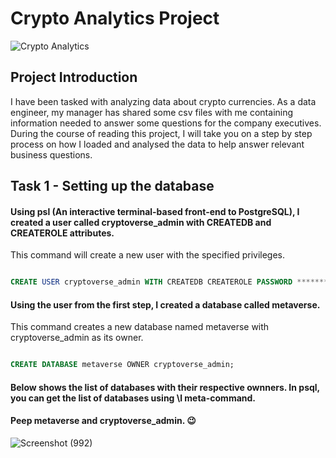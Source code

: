 # Crypto Analytics Project



![Crypto Analytics](https://images.pexels.com/photos/8370752/pexels-photo-8370752.jpeg?auto=compress&cs=tinysrgb&w=1260&h=750&dpr=1)



## Project Introduction

I have been tasked with analyzing data about crypto currencies. As a data engineer, my manager has shared some csv files with me containing information needed to answer some questions for the company executives. During the course of reading this project, I will take you on a step by step process on how I loaded and analysed the data to help answer relevant business questions.



## Task 1 - Setting up the database

#### Using psl (An interactive terminal-based front-end to PostgreSQL), I created a user called cryptoverse_admin with CREATEDB and CREATEROLE attributes.


This command will create a new user with the specified privileges.

```sql

CREATE USER cryptoverse_admin WITH CREATEDB CREATEROLE PASSWORD **********;

```



#### Using the user from the first step, I created a database called metaverse.


This command creates a new database named metaverse with cryptoverse_admin as its owner.

```sql

CREATE DATABASE metaverse OWNER cryptoverse_admin;

```

#### Below shows the list of databases with their respective ownners. In psql, you can get the list of databases using \l meta-command. 

#### Peep metaverse and cryptoverse_admin. 😉

![Screenshot (992)](https://github.com/victorcezeh/Crypto_Analytics_Project/assets/129629266/ec2e8645-f4e0-45ad-a265-b0a250076a71)

